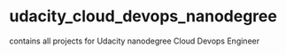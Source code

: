 # udacity_cloud_devops_nanodegree
contains all projects for Udacity nanodegree Cloud Devops Engineer

